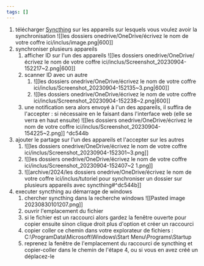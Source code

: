 ```yaml
---
tags: []
---
```

1. télécharger [Syncthing](https://syncthing.net/downloads/) sur les appareils sur lesquels vous voulez avoir la synchronisation ![[les dossiers onedrive/OneDrive/écrivez le nom de votre coffre ici/inclus/image.png|600]]
2. synchroniser plusieurs appareils
	1. afficher ID sur l'un des appareils ![[les dossiers onedrive/OneDrive/écrivez le nom de votre coffre ici/inclus/Screenshot_20230904-152217~2.png|600]]
	2. scanner ID avec un autre 
		1. ![[les dossiers onedrive/OneDrive/écrivez le nom de votre coffre ici/inclus/Screenshot_20230904-152135~3.png|600]]
		2. ![[les dossiers onedrive/OneDrive/écrivez le nom de votre coffre ici/inclus/Screenshot_20230904-152238~2.png|600]]
	3. une notification sera alors envoyé à l'un des appareils, il suffira de l'accepter : si nécessaire en le faisant dans l'interface web (elle se verra en haut ensuite) ![[les dossiers onedrive/OneDrive/écrivez le nom de votre coffre ici/inclus/Screenshot_20230904-154225~2.png]] ^dc544b
3. ajouter le partage sur l'un des appareils et l'accepter sur les autres
	1. ![[les dossiers onedrive/OneDrive/écrivez le nom de votre coffre ici/inclus/Screenshot_20230904-152301~3.png]]
	2. ![[les dossiers onedrive/OneDrive/écrivez le nom de votre coffre ici/inclus/Screenshot_20230904-152407~2 1.png]]
	3. ![[archive/2024/les dossiers onedrive/OneDrive/écrivez le nom de votre coffre ici/inclus/tutoriel pour synchroniser un dossier sur plusieurs appareils avec syncthing#^dc544b]]
4. executer syncthing au démarrage de windows
	1. chercher syncthing dans la recherche windows ![[Pasted image 20230830101207.png]]
	2. ouvrir l'emplacement du fichier
	3. si le fichier est un raccourci alors gardez la fenêtre ouverte pour copier ensuite sinon clique droit plus d'option et créer un raccourci
	4. copier coller ce chemin dans votre explorateur de fichiers : 
		C:\ProgramData\Microsoft\Windows\Start Menu\Programs\Startup
	5. reprenez la fenêtre de l'emplacement du raccourci de syncthing et copier-coller dans le chemin de l'étape 4, ou si vous en avez créé un déplacez-le